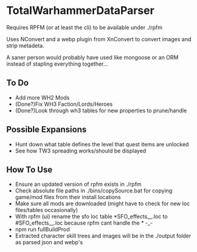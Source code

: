 # TotalWarhammerDataParser
 
Requires RPFM (or at least the cli) to be available under ./rpfm

Uses NConvert and a webp plugin from XnConvert to convert images and strip metadeta.

A saner person would probably have used like mongoose or an ORM instead of stapling everything together...

## To Do
- Add more WH2 Mods
- (Done?)Fix WH3 Faction/Lords/Heroes
- (Done?)Look through wh3 tables for new properties to prune/handle

## Possible Expansions
- Hunt down what table defines the level that quest items are unlocked
- See how TW3 spreading works/should be displayed

## How To Use
- Ensure an updated version of rpfm exists in ./rpfm
- Check absolute file paths in ./bins/copySource.bat for copying game/mod files from their install locations
- Make sure all mods are downloaded (might have to check for new loc files/tables occasionally)
- With rpfm (ui) rename the sfo loc table *SFO_effects__.loc to #SFO_effects__.loc because rpfm cant handle the * -_-
- npm run fullBuildProd
- Extracted character skill trees and images will be in the ./output folder as parsed json and webp's
